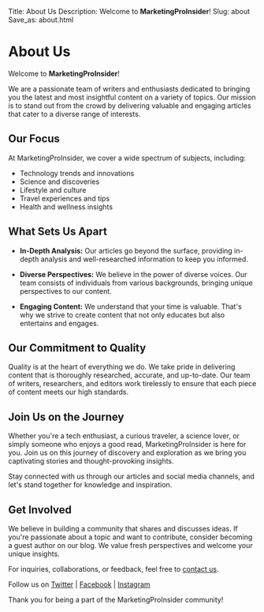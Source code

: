 Title: About Us
Description: Welcome to **MarketingProInsider**!
Slug: about
Save_as: about.html


# About Us

Welcome to **MarketingProInsider**!

We are a passionate team of writers and enthusiasts dedicated to bringing you the latest and most insightful content on a variety of topics. Our mission is to stand out from the crowd by delivering valuable and engaging articles that cater to a diverse range of interests.

## Our Focus

At MarketingProInsider, we cover a wide spectrum of subjects, including:

- Technology trends and innovations
- Science and discoveries
- Lifestyle and culture
- Travel experiences and tips
- Health and wellness insights

## What Sets Us Apart

- **In-Depth Analysis:** Our articles go beyond the surface, providing in-depth analysis and well-researched information to keep you informed.

- **Diverse Perspectives:** We believe in the power of diverse voices. Our team consists of individuals from various backgrounds, bringing unique perspectives to our content.

- **Engaging Content:** We understand that your time is valuable. That's why we strive to create content that not only educates but also entertains and engages.

## Our Commitment to Quality

Quality is at the heart of everything we do. We take pride in delivering content that is thoroughly researched, accurate, and up-to-date. Our team of writers, researchers, and editors work tirelessly to ensure that each piece of content meets our high standards.

## Join Us on the Journey

Whether you're a tech enthusiast, a curious traveler, a science lover, or simply someone who enjoys a good read, MarketingProInsider is here for you. Join us on this journey of discovery and exploration as we bring you captivating stories and thought-provoking insights.

Stay connected with us through our articles and social media channels, and let's stand together for knowledge and inspiration.

## Get Involved

We believe in building a community that shares and discusses ideas. If you're passionate about a topic and want to contribute, consider becoming a guest author on our blog. We value fresh perspectives and welcome your unique insights.

For inquiries, collaborations, or feedback, feel free to [contact us](/contact).

Follow us on [Twitter](https://twitter.com/standblog) | [Facebook](https://facebook.com/standblog) | [Instagram](https://instagram.com/standblog)

Thank you for being a part of the MarketingProInsider community!
